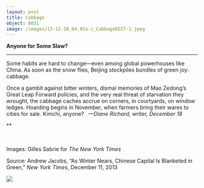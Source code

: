 ```yaml
---
layout: post
title: Cabbage
object: 8031
image: /images/13-12-18_84.85a-c_CabbageEDIT-1.jpeg
---
```

**Anyone for Some Slaw?**

****

Some habits are hard to change—even among global powerhouses like China. As soon as the snow flies, Beijing stockpiles bundles of green joy: cabbage.

Once a gambit against bitter winters, dismal memories of Mao Zedong’s Great Leap Forward policies, and the very real threat of starvation they wrought, the cabbage caches accrue on corners, in courtyards, on window ledges. Hoarding begins in November, when farmers bring their wares to cities for sale. Kimchi, anyone?   *—Diane Richard, writer, December 18*

**

 

Images: Gilles Sabrie for *The New York Times*

Source: Andrew Jacobs, “As Winter Nears, Chinese Capital Is Blanketed in Green,” *New York Times*, December 11, 2013 

![]({{siteurl.base}}/images/13-12-18_84.85a-c_CabbageEDIT-1.jpeg)

